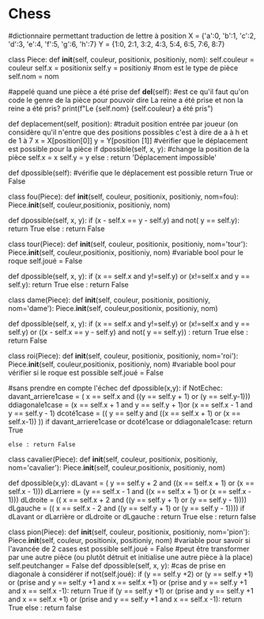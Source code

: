 # Chess
#dictionnaire permettant traduction de lettre à position
X = {'a':0, 'b':1, 'c':2, 'd':3, 'e':4, 'f':5, 'g':6, 'h':7}
Y = {1:0, 2:1, 3:2, 4:3, 5:4, 6:5, 7:6, 8:7}

class Piece:
  def __init__(self, couleur, positionix, positioniy, nom):
    self.couleur = couleur
    self.x = positionix
    self.y = positioniy
    #nom est le type de pièce
    self.nom = nom
  
  #appelé quand une pièce a été prise
  def __del__(self):
    #est ce qu'il faut qu'on code le genre de la pièce pour pouvoir dire La reine a été prise et non la reine a été pris?
    print(f"Le {self.nom} {self.couleur} a été pris")
    
  def deplacement(self, position):
    #traduit position entrée par joueur (on considère qu'il n'entre que des positions possibles c'est à dire de a à h et de 1 à 7
    x = X[position[0]]
    y = Y[position [1]]
    #vérifier que le déplacement est possible pour la pièce
    if dpossible(self, x, y):
      #change la position de la pièce
      self.x = x
      self.y = y
    else : return 'Déplacement impossible'
    
  def dpossible(self):
    #vérifie que le déplacement est possible
      return True or False
    
class fou(Piece):
  def __init__(self, couleur, positionix, positioniy, nom=fou):
    Piece.__init__(self, couleur,positionix, positioniy, nom)
  
  def dpossible(self, x, y):
    if (x - self.x == y - self.y) and not( y == self.y): 
      return True
    else : return False
    
    

class tour(Piece):
  def __init__(self, couleur, positionix, positioniy, nom='tour'):
    Piece.__init__(self, couleur,positionix, positioniy, nom)
    #variable bool pour le roque
    self.joué = False
  
  def dpossible(self, x, y):
    if (x == self.x and y!=self.y) or (x!=self.x and y == self.y): 
      return True
    else : return False
    

class dame(Piece):
  def __init__(self, couleur, positionix, positioniy, nom='dame'):
    Piece.__init__(self, couleur,positionix, positioniy, nom)
    
  def dpossible(self, x, y):
    if (x == self.x and y!=self.y) or (x!=self.x and y == self.y) or ((x - self.x == y - self.y) and not( y == self.y)) : 
      return True
    else : return False
    
class roi(Piece):
  def __init__(self, couleur, positionix, positioniy, nom='roi'):
    Piece.__init__(self, couleur,positionix, positioniy, nom)
    #variable bool pour vérifier si le roque est possible
    self.joué = False
  
  #sans prendre en compte l'échec
  def dpossible(x,y):
    if NotEchec:
      davant_arriere1case = ( x == self.x and ((y == self.y + 1) or (y == self.y-1)))
      ddiagonale1case = (x == self.x + 1 and y == self.y + 1)or (x == self.x - 1 and y == self.y - 1)
      dcoté1case = (( y == self.y and ((x == self.x + 1) or (x == self.x-1)) ))
      if davant_arriere1case or dcoté1case or ddiagonale1case:
        return True
    
    else : return False
    

class cavalier(Piece):
  def __init__(self, couleur, positionix, positioniy, nom='cavalier'):
    Piece.__init__(self, couleur,positionix, positioniy, nom)
  
  def dpossible(x,y):
    dLavant = ( y == self.y + 2  and ((x == self.x + 1) or (x == self.x - 1)))
    dLarriere = (y == self.x - 1 and ((x == self.x + 1) or (x == self.x - 1)))
    dLdroite = (( x == self.x + 2 and ((y == self.y + 1) or (y == self.y - 1))))
    dLgauche = (( x == self.x - 2 and ((y == self.y + 1) or (y == self.y - 1))))
    if dLavant or dLarrière or dLdroite or dLgauche :
      return True
    else : return false
    
class pion(Piece):
  def __init__(self, couleur, positionix, positioniy, nom='pion'):
    Piece.__init__(self, couleur, positionix, positioniy, nom)
    #variable pour savoir si l'avancée de 2 cases est possible
    self.joué = False
    #peut être transformer par une autre pièce (ou plutôt détruit et initialise une autre pièce à la place)
    self.peutchanger = False
  def dpossible(self, x, y):
    #cas de prise en diagonale à considérer
    if not(self.joué):
      if (y == self.y +2) or (y == self.y +1) or (prise and y == self.y +1 and x == self.x +1) or (prise and y == self.y +1 and x == self.x -1):
        return True
    if (y == self.y +1) or (prise and y == self.y +1 and x == self.x +1) or (prise and y == self.y +1 and x == self.x -1): return True
    else : return false
    

    
    
    
    
    
    
    
    
 
    
 
 
    
